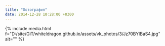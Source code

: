 ```yaml
---
title: "Фотография"
date: 2014-12-28 10:28:00 +0300
---
```



{% include media.html f="D:/site/GiT/whiteldragon.github.io/assets/vk_photos/3/Jz70BYlBaS4.jpg" alt="" %}
